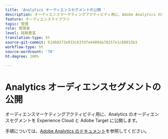 ```yaml
---
title: 'Analytics オーディエンスセグメントの公開 '
description: オーディエンスマーケティングアクティビティ用に、Adobe Analytics のオーディエンスセグメントを Experience Cloud と Adobe Target に公開する方法。
feature: オーディエンスライブラリ
topic: 管理
role: 管理者
level: 経験豊富
translation-type: ht
source-git-commit: 61d60273e933c637dfe4400da78257e1c80015b3
workflow-type: ht
source-wordcount: '70'
ht-degree: 100%

---
```



# Analytics オーディエンスセグメントの公開

オーディエンスマーケティングアクティビティ用に、Analytics のオーディエンスセグメントを Experience Cloud と Adobe Target に公開します。

手順については、[Adobe Analytics のドキュメント](https://docs.adobe.com/content/help/ja-JP/analytics/components/segmentation/segmentation-workflow/seg-publish.html)を参照してください。
